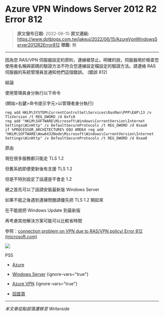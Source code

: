 # Azure VPN Windows Server 2012 R2 Error 812

> **原文發布日期:** 2022-06-15
> **原文連結:** https://www.dotblogs.com.tw/jakeuj/2022/06/15/AzureVpnWindowsServer2012R2Error812
> **標籤:** 無

---

因為您 RAS/VPN 伺服器設定的原則，連線被禁止。明確的說，伺服器用於檢查您使用者名稱與密碼的驗證方法不符合您連線設定檔設定的驗證方法。請連絡 RAS 伺服器的系統管理員並通知他們這個錯誤。 (錯誤 812)

結論

使用管理員身分執行以下命令

(開始>右鍵>命令提示字元>以管理者身分執行)

```
reg add HKLM\SYSTEM\CurrentControlSet\Services\RasMan\PPP\EAP\13 /v TlsVersion /t REG_DWORD /d 0xfc0
reg add "HKLM\SOFTWARE\Microsoft\Windows\CurrentVersion\Internet Settings\WinHttp" /v DefaultSecureProtocols /t REG_DWORD /d 0xaa0
if %PROCESSOR_ARCHITECTURE% EQU AMD64 reg add "HKLM\SOFTWARE\Wow6432Node\Microsoft\Windows\CurrentVersion\Internet Settings\WinHttp" /v DefaultSecureProtocols /t REG_DWORD /d 0xaa0
```

原由

現在很多服務都只能走 TLS 1.2

但舊系統即便更新後有支援 TLS 1.2

但是不特別設定了話還是不會走 1.2

總之首先可以了話請安裝最新版 Windows Server

如果不能之後遇到連線問題請優先把 TLS 1.2 開起來

在不能就把 Windows Update 到最新版

再考慮其他解決方案可能可以比較省時間

參照：[connection problem on VPN due to RAS/VPN policy/ Error 812 (microsoft.com)](https://social.technet.microsoft.com/Forums/ie/en-US/b8489bc2-e64b-4b5d-a8bb-0f63ced99fcc/connection-problem-on-vpn-due-to-rasvpn-policy-error-812?forum=winserveressentials)

![](https://card.psnprofiles.com/1/jakeuj.png)

PS5

* [Azure](/jakeuj/Tags?qq=Azure)
* [Windows Server](/jakeuj/Tags?qq=Windows%20Server)
{ignore-vars="true"}
* [Azure VPN](/jakeuj/Tags?qq=Azure%20VPN)
{ignore-vars="true"}

* [回首頁](/jakeuj)

---

*本文章從點部落遷移至 Writerside*
